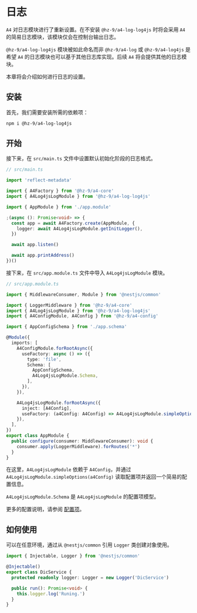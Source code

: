 # 日志

`A4` 对日志模块进行了重新设置。在不安装 `@hz-9/a4-log-log4js` 时将会采用 `A4` 的简易日志模块，该模块仅会在控制台输出日志。

`@hz-9/a4-log-log4js` 模块被如此命名而非 `@hz-9/a4-log` 或 `@hz-9/a4-log4js` 是希望 `A4` 的日志模块也可以基于其他日志库实现。后续 `A4` 将会提供其他的日志模块。

本章将会介绍如何进行日志的设置。

<!-- TODO 替换 Nest.js 默认日志情况。 -->
<!-- TODO 提供一个对于 Log4js 相关的全量配置文件。 -->

## 安装

首先，我们需要安装所需的依赖项：

``` sh
npm i @hz-9/a4-log-log4js
```

## 开始

接下来，在 `src/main.ts` 文件中设置默认初始化阶段的日志格式。

``` ts
// src/main.ts

import 'reflect-metadata'

import { A4Factory } from '@hz-9/a4-core'
import { A4Log4jsLogModule } from '@hz-9/a4-log-log4js'

import { AppModule } from './app.module'

;(async (): Promise<void> => {
  const app = await A4Factory.create(AppModule, {
    logger: await A4Log4jsLogModule.getInitLogger(),
  })

  await app.listen()

  await app.printAddress()
})()
```

接下来，在 `src/app.module.ts` 文件中导入 `A4Log4jsLogModule` 模块。

``` ts
// src/app.module.ts

import { MiddlewareConsumer, Module } from '@nestjs/common'

import { LoggerMiddleware } from '@hz-9/a4-core'
import { A4Log4jsLogModule } from '@hz-9/a4-log-log4js'
import { A4ConfigModule, A4Config } from '@hz-9/a4-config'

import { AppConfigSchema } from './app.schema'

@Module({
  imports: [
    A4ConfigModule.forRootAsync({
      useFactory: async () => ({
        type: 'file',
        Schema: [
          AppConfigSchema,
          A4Log4jsLogModule.Schema,
        ],
      }),
    }),

    A4Log4jsLogModule.forRootAsync({
      inject: [A4Config],
      useFactory: (a4Config: A4Config) => A4Log4jsLogModule.simpleOptions(a4Config),
    }),
  ],
})
export class AppModule {
  public configure(consumer: MiddlewareConsumer): void {
    consumer.apply(LoggerMiddleware).forRoutes('*')
  }
}

```

在这里，`A4Log4jsLogModule` 依赖于 `A4Config`，并通过 `A4Log4jsLogModule.simpleOptions(a4Config)` 读取配置项并返回一个简易的配置信息。

`A4Log4jsLogModule.Schema` 是 `A4Log4jsLogModule` 的配置项模型。

更多的配置说明，请参阅 [配置项](../../guide/a4-log-log4js/options)。

## 如何使用

可以在任意环境，通过从 `@nestjs/common` 引用 `Logger` 类创建对象使用。

``` ts
import { Injectable, Logger } from '@nestjs/common'

@Injectable()
export class DicService {
  protected readonly logger: Logger = new Logger('DicService')

  public run(): Promise<void> {
    this.logger.log('Runing.')
  }
}

```

<!-- ## 多日志文件 -->
<!-- TODO 需求多日志文件时的方案 -->
<!-- TODO 设定不同的日志界别 -->
<!-- TODO 使用 winston 作为另一个日志模块 -->